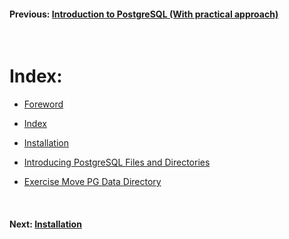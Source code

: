 #### Previous: [Introduction to PostgreSQL (With practical approach)](README.md)

<br/>

# Index:

* [Foreword](README.md)

* [Index](index.md)

* [Installation](installation.md)

* [Introducing PostgreSQL Files and Directories](introducing_postgresql_files_and_directories.md)

* [Exercise Move PG Data Directory](exercise_move_pg_data_directory.md)

<!--

* [Installation](installation.md)

* [Installation](installation.md)

* [Installation](installation.md)

-->

<br/>


#### Next: [Installation](installation.md)

